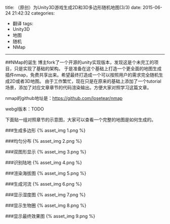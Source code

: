 title: （原创）为Unity3D游戏生成2D和3D多边形随机地图(3/3)
date: 2015-06-24 21:42:32
categories:
- 翻译
tags:
- Unity3D
- 地图
- 随机
- NMap
---

##NMap的诞生
博主fork了一个开源的unity实现版本，发现这是个未完工的项目，只是实现了基础的架构。
于是准备在这个基础上打造一个更全面的地图生成插件nmap，免费共享出来。希望最终打造成一个可以按照用户的需求完全随机生成2D或者3D地图。
由于工作繁忙，现在只是在原来的基础上添加了一个tutorial场景，添加了对应文章章节的代码渲染输出。方便大家对照学习这篇文章。

nmap的github地址是：https://github.com/losetear/nmap

webgl版本：TODO

下面贴一组对照章节的示意图，大家可以查看一个完整的地图是如何生成的。

###生成多边形
{% asset_img 1.png %}

###均匀分布
{% asset_img 2.png %}

###双图形显示
{% asset_img 3.png %}

###识别陆地
{% asset_img 4.png %}

###渲染海拔图
{% asset_img 5.png %}

###生成河流
{% asset_img 6.png %}

###显示湿度图
{% asset_img 7.png %}

###显示生物圈
{% asset_img 8.png %}

###显示最终效果图
{% asset_img 9.png %}